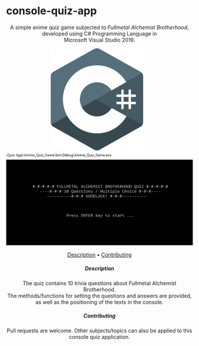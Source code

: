 # console-quiz-app
<div align="center">
  <p>A simple anime quiz game subjected to <em>Fullmetal Alchemist Brotherhood</em>, developed using C# Programming Language in <br>Microsoft Visual Studio 2019.<p>

  <img src="images/c-sharp-logo-png.png" width="250" >&emsp;<img src="images/console-view.png" >

  <p align="center">
    <a href="#description">Description</a> •
    <a href="#contributing">Contributing</a>
  </p>
  
  <p id="description">
    <h5>Description</h5>
    The quiz contains 10 trivia questions about Fullmetal Alchemist Brotherhood.<br>
    The methods/functions for setting the questions and answers are provided, as well as the positioning of the texts in the console.
  </p>
    
  <p id="contributing">
    <h5>Contributing</h5>
    Pull requests are welcome. Other subjects/topics can also be applied to this console quiz application.
  </p>
</div>
